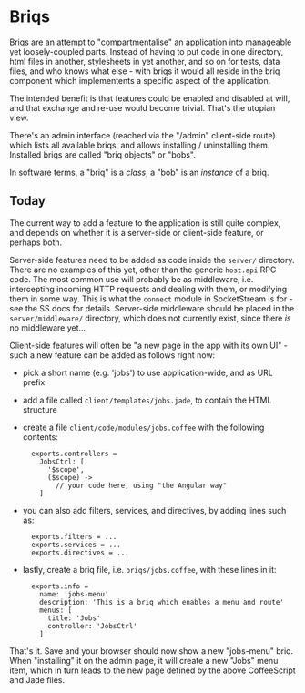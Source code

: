 # Briqs

Briqs are an attempt to "compartmentalise" an application into manageable yet
loosely-coupled parts. Instead of having to put code in one directory, html
files in another, stylesheets in yet another, and so on for tests, data files,
and who knows what else - with briqs it would all reside in the briq component
which implementents a specific aspect of the application.

The intended benefit is that features could be enabled and disabled at will,
and that exchange and re-use would become trivial. That's the utopian view.

There's an admin interface (reached via the "/admin" client-side route) which
lists all available briqs, and allows installing / uninstalling them. Installed
briqs are called "briq objects" or "bobs".

In software terms, a "briq" is a _class_, a "bob" is an _instance_ of a briq.

## Today

The current way to add a feature to the application is still quite complex, and
depends on whether it is a server-side or client-side feature, or perhaps both.

Server-side features need to be added as code inside the `server/` directory.
There are no examples of this yet, other than the generic `host.api` RPC code.
The most common use will probably be as middleware, i.e. intercepting incoming
HTTP requests and dealing with them, or modifying them in some way. This is what
the `connect` module in SocketStream is for - see the SS docs for details.
Server-side middleware should be placed in the `server/middleware/` directory,
which does not currently exist, since there _is_ no middleware yet...

Client-side features will often be "a new page in the app with its own UI" -
such a new feature can be added as follows right now:

* pick a short name (e.g. 'jobs') to use application-wide, and as URL prefix

* add a file called `client/templates/jobs.jade`, to contain the HTML structure

* create a file `client/code/modules/jobs.coffee` with the following contents:

        exports.controllers = 
          JobsCtrl: [
            '$scope',
            ($scope) ->
              // your code here, using "the Angular way"
          ]
          
* you can also add filters, services, and directives, by adding lines such as:

        exports.filters = ...
        exports.services = ...
        exports.directives = ...

* lastly, create a briq file, i.e. `briqs/jobs.coffee`, with these lines in it:

        exports.info =
          name: 'jobs-menu'
          description: 'This is a briq which enables a menu and route'
          menus: [
            title: 'Jobs'
            controller: 'JobsCtrl'
          ]

That's it. Save and your browser should now show a new "jobs-menu" briq. When
"installing" it on the admin page, it will create a new "Jobs" menu item, which
in turn leads to the new page defined by the above CoffeeScript and Jade files.
